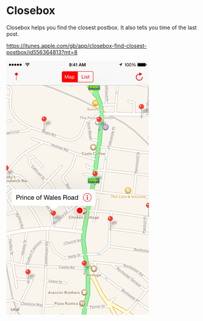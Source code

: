 # Closebox
Closebox helps you find the closest postbox. It also tells you time of the last post.

https://itunes.apple.com/gb/app/closebox-find-closest-postbox/id556364813?mt=8

![](screenshot.png)
